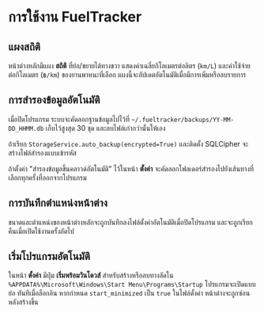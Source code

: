 # การใช้งาน FuelTracker

## แผงสถิติ
หน้าต่างหลักมีแผง **สถิติ** ที่ย่อ/ขยายได้ทางขวา แสดงค่าเฉลี่ยกิโลเมตรต่อลิตร (`km/L`) และค่าใช้จ่ายต่อกิโลเมตร (`฿/km`) ของยานพาหนะที่เลือก แผงนี้จะอัปเดตอัตโนมัติเมื่อมีการเพิ่มหรือลบรายการ

## การสำรองข้อมูลอัตโนมัติ
เมื่อปิดโปรแกรม ระบบจะคัดลอกฐานข้อมูลไปไว้ที่
`~/.fueltracker/backups/YY-MM-DD_HHMM.db` เก็บไว้สูงสุด 30 ชุด และลบไฟล์เก่ากว่านั้นให้เอง

ถ้าเรียก `StorageService.auto_backup(encrypted=True)` และติดตั้ง SQLCipher จะสร้างไฟล์สำรองแบบเข้ารหัส

ถ้าตั้งค่า "สำรองข้อมูลขึ้นคลาวด์อัตโนมัติ" ไว้ในหน้า **ตั้งค่า** จะคัดลอกโฟลเดอร์สำรองไปยังเส้นทางที่เลือกทุกครั้งที่ออกจากโปรแกรม

## การบันทึกตำแหน่งหน้าต่าง
ขนาดและตำแหน่งของหน้าต่างหลักจะถูกบันทึกลงไฟล์ตั้งค่าอัตโนมัติเมื่อปิดโปรแกรม และจะถูกเรียกคืนเมื่อเปิดใช้งานครั้งถัดไป

## เริ่มโปรแกรมอัตโนมัติ
ในหน้า **ตั้งค่า** มีปุ่ม **เริ่มพร้อมวินโดวส์** สำหรับสร้างหรือลบทางลัดใน
`%APPDATA%\Microsoft\Windows\Start Menu\Programs\Startup` โปรแกรมจะเปิดแบบย่อ
ทันทีเมื่อล็อกอิน หากกำหนด `start_minimized` เป็น `true` ในไฟล์ตั้งค่า
หน้าต่างจะถูกซ่อนหลังสร้างขึ้น
